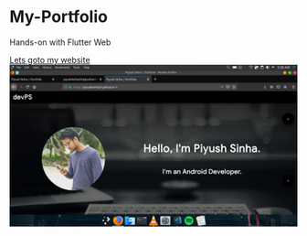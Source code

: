 # My-Portfolio
Hands-on with Flutter Web

[Lets goto my website](https://piyushsinha24.github.io/#/)
![](Screenshot_20190604_033836.png)
